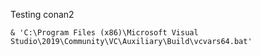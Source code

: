Testing conan2

```
& 'C:\Program Files (x86)\Microsoft Visual Studio\2019\Community\VC\Auxiliary\Build\vcvars64.bat' 
```